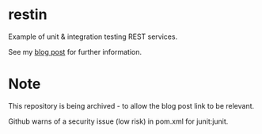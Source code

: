 # restin

Example of unit & integration testing REST services.

See my [blog post](http://nigel-eke.com/unit-integration-testing-rest-services/) for further information.

# Note

This repository is being archived - to allow the blog post link to be relevant.

Github warns of a security issue (low risk) in pom.xml for junit:junit.
